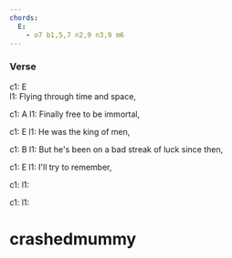 ```yaml
---
chords:
  E:
    - o7 b1,5,7 n2,9 n3,9 m6
---
```










### **Verse**

c1: E                              
l1: Flying through time and space, 

c1:         A
l1: Finally free to be immortal,

c1:            E
l1: He was the king of men,

c1:                    B 
l1: But he's been on a bad streak of luck since then,


c1:                E
l1: I'll try to remember,

c1:
l1:

c1:
l1:


# crashedmummy